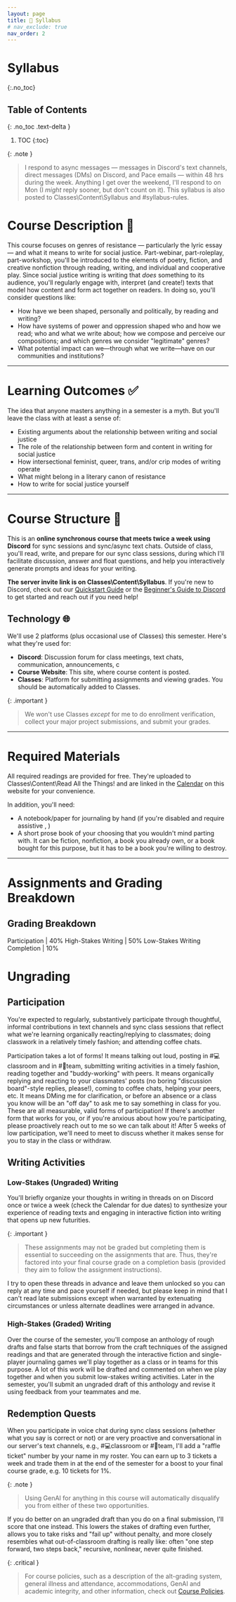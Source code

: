 ```yaml
---
layout: page
title: 📖 Syllabus
# nav_exclude: true
nav_order: 2
---
```


# Syllabus

{:.no_toc}

## Table of Contents
{: .no_toc .text-delta }

1. TOC
{:toc}

{: .note }
> I respond to async messages — messages in Discord's text channels, direct messages (DMs) on Discord, and Pace emails — within 48 hrs during the week. Anything I get over the weekend, I'll respond to on Mon (I *might* reply sooner, but don't count on it). 
This syllabus is also posted to Classes\Content\Syllabus and #syllabus-rules.

# Course Description 🧐

This course focuses on genres of resistance — particularly the lyric essay — and what it means to write for social justice. Part-webinar, part-roleplay, part-workshop, you'll be introduced to the elements of poetry, fiction, and creative nonfiction through reading, writing, and individual and cooperative play. Since social justice writing is writing that _does_ something to its audience, you'll regularly engage with, interpret (and create!) texts that model how content and form act together on readers. In doing so, you'll consider questions like: 

- How have we been shaped, personally and politically, by reading and writing? 
- How have systems of power and oppression shaped who and how we read; who and what we write about; how we compose and perceive our compositions; and which genres we consider "legitimate" genres?
- What potential impact can we—through what we write—have on our communities and institutions? 

---

# Learning Outcomes ✅

The idea that anyone masters anything in a semester is a myth. But you'll leave the class with at least a sense of:

- Existing arguments about the relationship between writing and social justice
- The role of the relationship between form and content in writing for social justice
- How intersectional feminist, queer, trans, and/or crip modes of writing operate
- What might belong in a literary canon of resistance
- How to write for social justice yourself

---

# Course Structure 🍎

This is an **online synchronous course that meets twice a week using Discord** for sync sessions and sync/async text chats. Outside of class, you'll read, write, and prepare for our sync class sessions, during which I'll facilitate discussion, answer and float questions, and help you interactively generate prompts and ideas for your writing.

**The server invite link is on Classes\Content\Syllabus**. If you're new to Discord, check out our [Quickstart Guide](https://visforvali.github.io/discord/) or the [Beginner's Guide to Discord](https://support.discord.com/hc/en-us/articles/360045138571-Beginner-s-Guide-to-Discord) to get started and reach out if you need help!

## Technology 🌐

We'll use 2 platforms (plus occasional use of Classes) this semester. Here's what they're used for:

- **Discord**: Discussion forum for class meetings, text chats, communication, announcements, c
- **Course Website**: This site, where course content is posted.
- **Classes**: Platform for submitting assignments and viewing grades. You should be automatically added to Classes.

{: .important }
> We won't use Classes *except* for me to do enrollment verification, collect your major project submissions, and submit your grades.

---

# Required Materials

All required readings are provided for free. They're uploaded to Classes\Content\Read All the Things! and are linked in the [Calendar](/calendar.md) on this website for your convenience.

In addition, you'll need: 

- A notebook/paper for journaling by hand (if you're disabled and require assistive , )
- A short prose book of your choosing that you wouldn't mind parting with. It can be fiction, nonfiction, a book you already own, or a book bought for this purpose, but it has to be a book you're willing to destroy.

---

# Assignments and Grading Breakdown

## Grading Breakdown

Participation | 40%
High-Stakes Writing | 50%
Low-Stakes Writing Completion | 10%

# Ungrading

## Participation

You're expected to regularly, substantively participate through thoughtful, informal contributions in text channels and sync class sessions that reflect what we're learning organically reacting/replying to classmates; doing classwork in a relatively timely fashion; and attending coffee chats.

Participation takes a lot of forms! It means talking out loud, posting in #💻classroom and in #🔢team, submitting writing activities in a timely fashion, reading together and "buddy-working" with peers. It means organically replying and reacting to your classmates' posts (no boring "discussion board"-style replies, please!), coming to coffee chats, helping your peers, etc. It means DMing me for clarification, or before an absence or a class you know will be an "off day" to ask me to say something in class for you. These are all measurable, valid forms of participation! If there's another form that works for you, or if you're anxious about how you’re participating, please proactively reach out to me so we can talk about it! After 5 weeks of low participation, we'll need to meet to discuss whether it makes sense for you to stay in the class or withdraw.

## Writing Activities

### Low-Stakes (Ungraded) Writing

You'll briefly organize your thoughts in writing in threads on on Discord once or twice a week (check the Calendar for due dates) to synthesize your experience of reading texts and engaging in interactive fiction into writing that opens up new futurities. 

{: .important }
> These assignments may not be graded but completing them is essential to succeeding on the assignments that are. Thus, they're factored into your final course grade on a completion basis (provided they aim to follow the assignment instructions). 

I try to open these threads in advance and leave them unlocked so you can reply at any time and pace yourself if needed, but please keep in mind that I can't read late submissions except when warranted by extenuating circumstances or unless alternate deadlines were arranged in advance.

### High-Stakes (Graded) Writing

Over the course of the semester, you'll compose an anthology of rough drafts and false starts that borrow from the craft techniques of the assigned readings and that are generated through the interactive fiction and single-player journaling games we'll play together as a class or in teams for this purpose. A lot of this work will be drafted and commented on when we play together and when you submit low-stakes writing activities. Later in the semester, you'll submit an ungraded draft of this anthology and revise it using feedback from your teammates and me. 

## Redemption Quests

When you participate in voice chat during sync class sessions (whether what you say is correct or not) or are very proactive and conversational in our server's text channels, e.g., #💻classroom or #🔢team, I'll add a "raffle ticket" number by your name in my roster. You can earn up to 3 tickets a week and trade them in at the end of the semester for a boost to your final course grade, e.g. 10 tickets for 1%.

{: .note }
> Using GenAI for anything in this course will automatically disqualify you from either of these two opportunities. 

If you do better on an ungraded draft than you do on a final submission, I'll score that one instead. This lowers the stakes of drafting even further, allows you to take risks and "fail up" without penalty, and more closely resembles what out-of-classroom drafting is really like: often "one step forward, two steps back," recursive, nonlinear, never quite finished.

{: .critical }
> For course policies, such as a description of the alt-grading system, general illness and attendance, accommodations, GenAI and academic integrity, and other information, check out [Course Policies](/policies.md).